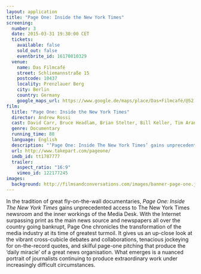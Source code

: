 ```yaml
---
layout: application
title: "Page One: Inside the New York Times"
screening:
  number: 3
  date: 2015-03-31 19:30:00 CET
  tickets:
    available: false
    sold_out: false
    eventbrite_id: 16170810329
  venue:
    name: Das Filmcafé
    street: Schliemannstraße 15
    postcode: 10437
    locality: Prenzlauer Berg
    city: Berlin
    country: Germany
    google_maps_url: https://www.google.de/maps/place/Das+Filmcafé/@52.543592,13.41985,17z/data=!4m6!1m3!3m2!1s0x47a84dff985f5863:0x6730066f8aa942d6!2sDas+Filmcafé!3m1!1s0x47a84dff985f5863:0x6730066f8aa942d6
film:
  title: "Page One: Inside the New York Times"
  director: Andrew Rossi
  cast: David Carr, Bruce Headlam, Brian Stelter, Bill Keller, Tim Arango
  genre: Documentary
  running_time: 88
  language: English
  description: "‘Page One: Inside The New York Times’ gains unprecedented access to The New York Times newsroom and the inner workings of the Media Desk."
  url: http://www.takepart.com/pageone/
  imdb_id: tt1787777
  trailer:
    aspect_ratio: "16:9"
    vimeo_id: 122177245
images:
  background: http://filmsandconversations.com/images/banner-page-one.jpg
---
```

In the tradition of great fly-on-the-wall documentaries, *Page One: Inside The New York Times* gains unprecedented access to The New York Times newsroom and the inner workings of the Media Desk.  With the Internet surpassing print as the main news source and newspapers all over the country going bankrupt, Page One chronicles the transformation of the media industry at its time of greatest turmoil.  It gives us an up-close look at the vibrant cross-cubicle debates and collaborations, tenacious jockeying for on-the-record quotes, and skilful page-one pitching that produce the ‘daily miracle’ of a great news organisation.  What emerges is a nuanced portrait of journalists continuing to produce extraordinary work under increasingly difficult circumstances.
